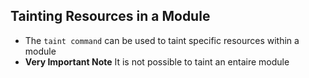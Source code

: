 ## Tainting Resources in a Module
- The `taint command` can be used to taint specific resources within a module
- **Very Important Note** It is not possible to taint an entaire module